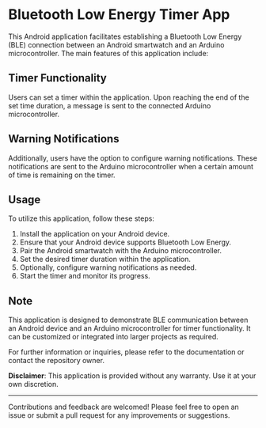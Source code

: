 # Bluetooth Low Energy Timer App

This Android application facilitates establishing a Bluetooth Low Energy (BLE) connection between an Android smartwatch and an Arduino microcontroller. The main features of this application include:

## Timer Functionality
Users can set a timer within the application. Upon reaching the end of the set time duration, a message is sent to the connected Arduino microcontroller.

## Warning Notifications
Additionally, users have the option to configure warning notifications. These notifications are sent to the Arduino microcontroller when a certain amount of time is remaining on the timer.

## Usage
To utilize this application, follow these steps:

1. Install the application on your Android device.
2. Ensure that your Android device supports Bluetooth Low Energy.
3. Pair the Android smartwatch with the Arduino microcontroller.
4. Set the desired timer duration within the application.
5. Optionally, configure warning notifications as needed.
6. Start the timer and monitor its progress.

## Note
This application is designed to demonstrate BLE communication between an Android device and an Arduino microcontroller for timer functionality. It can be customized or integrated into larger projects as required.

For further information or inquiries, please refer to the documentation or contact the repository owner.

**Disclaimer**: This application is provided without any warranty. Use it at your own discretion.

---

Contributions and feedback are welcomed! Please feel free to open an issue or submit a pull request for any improvements or suggestions.
